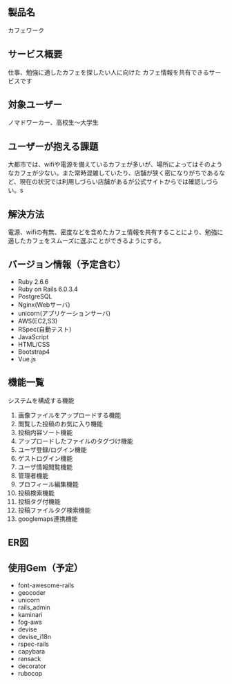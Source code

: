 ## 製品名
カフェワーク

## サービス概要
仕事、勉強に適したカフェを探したい人に向けた
カフェ情報を共有できるサービスです

## 対象ユーザー
ノマドワーカー、高校生〜大学生

## ユーザーが抱える課題
大都市では、wifiや電源を備えているカフェが多いが、場所によってはそのようなカフェが少ない。また常時混雑していたり、店舗が狭く密になりがちであるなど、現在の状況では利用しづらい店舗があるが公式サイトからでは確認しづらい。s

## 解決方法
電源、wifiの有無、密度などを含めたカフェ情報を共有することにより、勉強に適したカフェをスムーズに選ぶことができるようにする。

## バージョン情報（予定含む）
- Ruby 2.6.6
- Ruby on Rails 6.0.3.4
- PostgreSQL
- Nginx(Webサーバ)
- unicorn(アプリケーションサーバ)
- AWS(EC2,S3)
- RSpec(自動テスト)
- JavaScript
- HTML/CSS
- Bootstrap4
- Vue.js

## 機能一覧
システムを構成する機能
1. 画像ファイルをアップロードする機能
2. 閲覧した投稿のお気に入り機能
3. 投稿内容ソート機能
4. アップロードしたファイルのタグづけ機能
5. ユーザ登録/ログイン機能
6. ゲストログイン機能
7. ユーザ情報閲覧機能
8. 管理者機能
9. プロフィール編集機能
10. 投稿検索機能
11. 投稿タグ付機能
12. 投稿ファイルタグ検索機能
13. googlemaps連携機能

## ER図

## 使用Gem（予定）
- font-awesome-rails
- geocoder
- unicorn
- rails_admin
- kaminari
- fog-aws
- devise
- devise_i18n
- rspec-rails
- capybara
- ransack
- decorator
- rubocop
